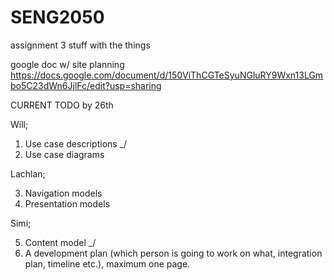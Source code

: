 # SENG2050
assignment 3 stuff with the things


google doc w/ site planning
https://docs.google.com/document/d/150ViThCGTeSyuNGluRY9Wxn13LGmbo5C23dWn6JjlFc/edit?usp=sharing

CURRENT TODO by 26th

Will;

1. Use case descriptions _/
2. Use case diagrams

Lachlan;

3. Navigation models
4. Presentation models

Simi;

5. Content model _/
6. A development plan (which person is going to work on what, integration plan, timeline etc.),
maximum one page.
